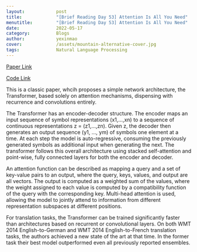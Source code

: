 ```yaml
---
layout:            post
title:             "[Brief Reading Day 53] Attention Is All You Need"
menutitle:         "[Brief Reading Day 53] Attention Is All You Need"
date:              2022-05-17
category:          Blogs
author:            yexinmao
cover:             /assets/mountain-alternative-cover.jpg
tags:              Natural Language Processing
---
```


[Paper Link](https://arxiv.org/abs/1706.03762)

[Code Link](https://github.com/jadore801120/attention-is-all-you-need-pytorch)

This is a classic paper, whcih proposes a simple network architecture, the Transformer, based solely on attention mechanisms, dispensing with recurrence and convolutions entirely. 

The Transformer has an encoder-decoder structure. The encoder maps an input sequence of symbol representations (x1,...,xn) to a sequence of continuous representations z = (z1,...,zn). Given z, the decoder then generates an output sequence (y1, ..., ym) of symbols one element at a time. At each step the model is auto-regressive, consuming the previously generated symbols as additional input when generating the next. The transformer follows this overall architecture using stacked self-attention and point-wise, fully connected layers for both the encoder and decoder.

An attention function can be described as mapping a query and a set of key-value pairs to an output, where the query, keys, values, and output are all vectors. The output is computed as a weighted sum of the values, where the weight assigned to each value is computed by a compatibility function of the query with the corresponding key. Multi-head attention is used, allowing the model to jointly attend to information from different representation subspaces at different positions.

For translation tasks, the Transformer can be trained significantly faster than architectures based on recurrent or convolutional layers. On both WMT 2014 English-to-German and WMT 2014 English-to-French translation tasks, the authors achieved a new state of the art at that time. In the former task their best model outperformed even all previously reported ensembles.
